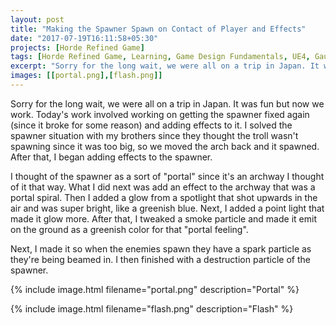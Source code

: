 ```yaml
---
layout: post
title: "Making the Spawner Spawn on Contact of Player and Effects"
date: "2017-07-19T16:11:58+05:30"
projects: [Horde Refined Game]
tags: [Horde Refined Game, Learning, Game Design Fundamentals, UE4, Gauntlet, Level Design, Programming Fundamentals, Controls, Lord of the Rings, Travel, Bugs, Lighting, Particle Systems]
excerpt: "Sorry for the long wait, we were all on a trip in Japan. It was fun but now we work."
images: [[portal.png],[flash.png]]
---
```


Sorry for the long wait, we were all on a trip in Japan. It was fun but now we work. Today's work involved working on getting the spawner fixed again (since it broke for some reason) and adding effects to it. I solved the spawner situation with my brothers since they thought the troll wasn't spawning since it was too big, so we moved the arch back and it spawned. After that, I began adding effects to the spawner. 

I thought of the spawner as a sort of "portal" since it's an archway I thought of it that way. What I did next was add an effect to the archway that was a portal spiral. Then I added a glow from a spotlight that shot upwards in the air and was super bright, like a greenish blue. Next, I added a point light that made it glow more. After that, I tweaked a smoke particle and made it emit on the ground as a greenish color for that "portal feeling".

Next, I made it so when the enemies spawn they have a spark particle as they're being beamed in. I then finished with a destruction particle of the spawner.

{% include image.html filename="portal.png" description="Portal" %}

{% include image.html filename="flash.png" description="Flash" %}